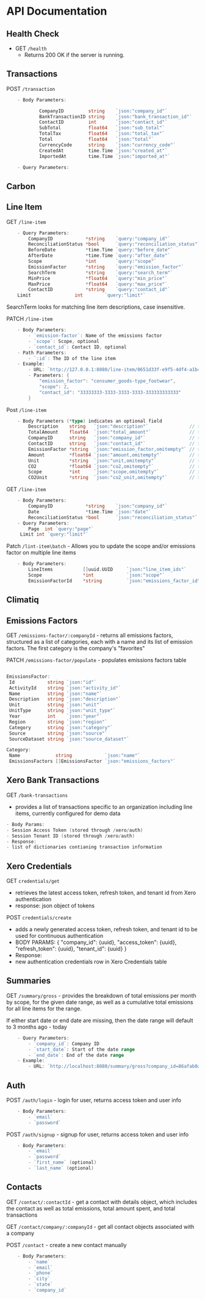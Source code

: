 # API Documentation

## Health Check

- GET `/health`
  - Returns 200 OK if the server is running.

## Transactions

POST `/transaction`

```go
    - Body Parameters:

            CompanyID         string    `json:"company_id"`
            BankTransactionID string    `json:"bank_transaction_id"`
            ContactID         int       `json:"contact_id"`
            SubTotal          float64   `json:"sub_total"`
            TotalTax          float64   `json:"total_tax"`
            Total             float64   `json:"total"`
            CurrencyCode      string    `json:"currency_code"`
            CreatedAt         time.Time `json:"created_at"`
            ImportedAt        time.Time `json:"imported_at"`

    - Query Parameters:
```

## Carbon

## Line Item

GET `/line-item`

```go
    - Query Parameters:
        CompanyID            *string    `query:"company_id"`
        ReconciliationStatus *bool      `query:"reconciliation_status"`
        BeforeDate           *time.Time `query:"before_date"`
        AfterDate            *time.Time `query:"after_date"`
        Scope                *int       `query:"scope"`
        EmissionFactor       *string    `query:"emission_factor"`
        SearchTerm           *string    `query:"search_term"`
        MinPrice             *float64   `query:"min_price"`
        MaxPrice             *float64   `query:"max_price"`
        ContactID            *string    `query:"contact_id"`
    Limit                int        `query:"limit"`

```

SearchTerm looks for matching line item descriptions, case insensitive.

PATCH `/line-item`

```go
    - Body Parameters:
        - `emission-factor`: Name of the emissions factor
        - `scope`: Scope, optional
        - `contact_id`: Contact ID, optional
    - Path Parameters:
        - `:id`: The ID of the line item
    - Example:
        - URL: `http://127.0.0.1:8080/line-item/0651d33f-e9f5-4df4-a1b4-155c0e6cceff`
        - Parameters: {
            "emission_factor": "consumer_goods-type_footwear",
            "scope": 2,
            "contact_id": "33333333-3333-3333-3333-333333333333"
        }
```

Post `/line-item`

```go
    - Body Parameters (*type) indicates an optional field
        Description    string   `json:"description"`               // the description for a line item, non-empty
        TotalAmount    float64  `json:"total_amount"`              // the price, >= 0
        CompanyID      string   `json:"company_id"`                // the id of the associated company, uuid
        ContactID      string   `json:"contact_id"`                // the id of the associated contact, uuid
        EmissionFactor *string  `json:"emission_factor,omitempty"` // the emission factor as known by climatiq
        Amount         *float64 `json:"amount,omitempty"`          // the amount of the emission factor, >= 0
        Unit           *string  `json:"unit,omitempty"`            // the unit of the emission factor
        CO2            *float64 `json:"co2,omitempty"`             // the amount of CO2, >= 0
        Scope          *int     `json:"scope,omitempty"`           // the scope of the line-item
        CO2Unit        *string  `json:"co2_unit,omitempty"`        // the unit of CO2
```

GET `/line-item`

```go
    - Body Parameters:
        CompanyID            *string    `json:"company_id"`
        Date                 *time.Time `json:"date"`
        ReconciliationStatus *bool      `json:"reconciliation_status"`
    - Query Parameters:
        Page  int `query:"page"`
     Limit int `query:"limit"`

```

Patch `/lint-item\batch` - Allows you to update the scope and/or emissions factor on multiple line items

```go
    - Body Parameters:
        LineItems           []uuid.UUID     `json:"line_item_ids"`
        Scope               *int            `json:"scope"`
        EmissionFactorId    *string         `json:"emissions_factor_id"`
```

## Climatiq

## Emissions Factors

GET `/emissions-factor/:companyId` - returns all emissions factors, structured as a list of categories, each with a name and its list of emission factors. The first category is the company's "favorites"

PATCH `/emissions-factor/populate` - populates emissions factors table

```go

EmissionsFactor:
 Id            string `json:"id"`
 ActivityId    string `json:"activity_id"`
 Name          string `json:"name"`
 Description   string `json:"description"`
 Unit          string `json:"unit"`
 UnitType      string `json:"unit_type"`
 Year          int    `json:"year"`
 Region        string `json:"region"`
 Category      string `json:"category"`
 Source        string `json:"source"`
 SourceDataset string `json:"source_dataset"`

Category:
 Name             string            `json:"name"`
 EmissionsFactors []EmissionsFactor `json:"emissions_factors"`

```

## Xero Bank Transactions

GET `/bank-transactions`

- provides a list of transactions specific to an organization including line items, currently configured for demo data

```go
- Body Params:
- Session Access Token (stored through /xero/auth)
- Session Tenant ID (stored through /xero/auth)
- Response:
- list of dictionaries contianing transaction information
```

## Xero Credentials

GET `credentials/get`

- retrieves the latest access token, refresh token, and tenant id from Xero authentication
- response: json object of tokens

POST `credentials/create`

- adds a newly generated access token, refresh token, and tenant id to be used for continuous authentication
- BODY PARAMS:
  {
  "company_id": {uuid},
  "access_token": {uuid},
  "refresh_token": {uuid},
  "tenant_id": {uuid}
  }
- Response:
- new authentication credentials row in Xero Credentials table

## Summaries

GET `/summary/gross` - provides the breakdown of total emissions per month by scope, for the given date range, as well as a cumulative total emissions for all line items for the range.

If either start date or end date are missing, then the date range will default to 3 months ago - today
```go
    - Query Parameters:
        - `company_id`: Company ID
        - `start_date`: Start of the date range
        - `end_date`: End of the date range
    - Example:
        - URL: `http://localhost:8080/summary/gross?company_id=86afab0a-443f-4d9b-89d9-1f19a7ea6a14&start_date=2024-11-01T00:00:00Z&end_date=2025-03-11T00:00:00Z`
```

## Auth

POST `/auth/login` - login for user, returns access token and user info

```go
    - Body Parameters:
        - `email`
        - `password`
```

POST `/auth/signup` - signup for user, returns access token and user info

```go
    - Body Parameters:
        - `email`
        - `password`
        - `first_name` (optional)
        - `last_name` (optional)
```

## Contacts

GET `/contact/:contactId` - get a contact with details object, which includes the contact as well as total emissions, total amount spent, and total transactions

GET `/contact/company/:companyId` - get all contact objects associated with a company

POST `/contact` - create a new contact manually

```go
    - Body Parameters:
        - `name`
        - `email`
        - `phone`
        - `city`
        - `state`
        - `company_id`
```
